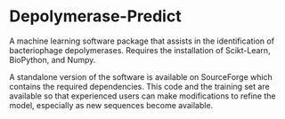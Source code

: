 # Depolymerase-Predict

A machine learning software package that assists in the identification of bacteriophage depolymerases. Requires the installation of Scikt-Learn, BioPython, and Numpy.

A standalone version of the software is available on SourceForge which contains the required dependencies. This code and the training set are available so that
experienced users can make modifications to refine the model, especially as new sequences become available.
